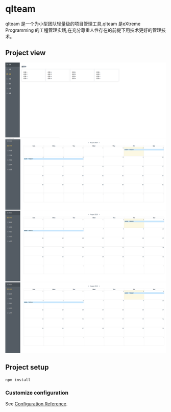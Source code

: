 # qlteam

qlteam 是一个为小型团队轻量级的项目管理工具,qlteam 是eXtreme Programming 的工程管理实践,在充分尊重人性存在的前提下用技术更好的管理技术。

## Project view
![image](https://github.com/willerhe/qlteam/blob/master/doc/story.png)
![image](https://github.com/willerhe/qlteam/blob/master/doc/task.png)
![image](https://github.com/willerhe/qlteam/blob/master/doc/daily.png)
![image](https://github.com/willerhe/qlteam/blob/master/doc/daily.png)


## Project setup
```
npm install
```

### Customize configuration
See [Configuration Reference](https://cli.vuejs.org/config/).

